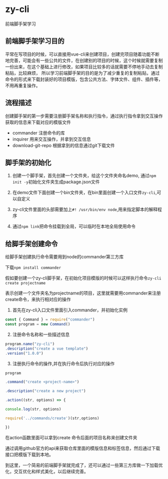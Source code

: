 # zy-cli
前端脚手架学习
## 前端脚手架学习目的

平常在写项目的时候，可以直接用vue-cli来创建项目，创建完项目随着功能不断地完善，可能会有一些公共的文件，在创建别的项目的时候，这个时候就需要复制一份出来，在这个基础上进行修改，如果项目比较多的话就需要不停地手动去复制粘贴，比较麻烦， 所以学习前端脚手架的目的是为了减少重复的复制粘贴，通过命令的形式来下载封装好的项目模版，包含公共方法、字体文件、组件、插件等，不用再重复操作。

##  流程描述

创建脚手架的第一步需要注册脚手架名称和执行指令，通过执行指令拿到交互操作获取的信息来下载对应的模版文件

 - commander 注册命令的库
 - inquirer 用来交互操作，并拿到交互信息
 - download-git-repo   根据拿到的信息通过git下载文件

## 脚手架的初始化


1. 创建一个脚手架，首先创建一个文件夹，给这个文件夹命名demo, 通过`npm init -y`初始化文件夹生成package.json文件

2. 在demo文件下面创建一个bin文件夹，在bin里面创建一个入口文件`zy-cli`,可以自定义

3. zy-cli文件里面的头部需要加上`#! /usr/bin/env node`,用来指定脚本的解释程序

4. 通过`npm link`把命令挂载到全局，可以临时在本地全局使用命令

## 给脚手架创建命令

  

给脚手架创建执行命令需要用到node的commander第三方库

下载`npm install commander`

  

假如要创建一个zy-cli脚手架，在初始化项目模版的时候可以这样执行命令`zy-cli create projectname`

表示创建一个文件夹名为projectname的项目，这里就需要用commander来注册create命令，来执行相对应的操作

  
  

1. 首先在zy-cli入口文件里面引入commander，并初始化实例

  ```js
const { Command } = require("commander")
const program = new Command()
```

2. 注册命令名称和一些描述信息

```js
program.name("zy-cli")
.description("create a vue template")
.version("1.0.0")
```
3. 注册执行命令的操作,并在执行命令后执行对应的操作

```js
program

.command("create <project-name>")

.description("create a new project")

.action((str, options) => {

console.log(str, options)

require('../commands/create')(str,options)

})
```
在action函数里面可以拿到create 命令后面的项目名称来创建文件夹


通过调用github官方的api来获取仓库里面的模版信息和标签信息，然后通过下载接口把模版下载到本地。


到这里，一个简易的前端脚手架就完成了，还可以通过一些第三方库做一下加载优化，交互优化和样式美化，以后继续完善。

